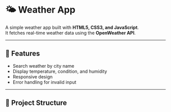 # 🌤️ Weather App

A simple weather app built with **HTML5, CSS3, and JavaScript**.  
It fetches real-time weather data using the **OpenWeather API**.

---

## 🚀 Features
- Search weather by city name
- Display temperature, condition, and humidity
- Responsive design
- Error handling for invalid input

---

## 📂 Project Structure
